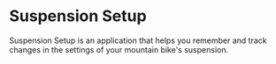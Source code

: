 # Suspension Setup

Suspension Setup is an application that helps you remember and track changes in the settings of your mountain bike's suspension.
